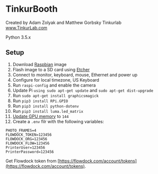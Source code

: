# TinkurBooth

Created by Adam Zolyak and Matthew Gorbsky
Tinkurlab
www.TinkurLab.com

Python 3.5.x

## Setup

1. Download [Raspbian](https://www.raspberrypi.org/downloads/raspbian/) image
1. Flash image to a SD card using [Etcher](https://www.balena.io/etcher/)
1. Connect to monitor, keyboard, mouse, Ethernet and power up
1. Configure for local timezone, US Keyboard
1. Run `raspi-config` and enable the camera
1. Update Pi `using sudo apt-get update` and `sudo apt-get dist-upgrade`
1. Run `sudo apt-get install graphicsmagick`
1. Run `pip3 install RPi.GPIO`
1. Run `pip3 install python-dotenv`
1. Run `pip3 install luma.led_matrix`
1. [Update GPU memory](https://raspberrypi.stackexchange.com/questions/13764/what-causes-enospc-error-when-using-the-raspberry-pi-camera-module) to `144`
1. Create a `.env` filr with the following variables:

```
PHOTO_FRAMES=4
FLOWDOCK_TOKEN=123456
FLOWDOCK_ORG=123456
FLOWDOCK_FLOW=123456
PrinterUser=123456
PrinterPassword=123456
```

Get Flowdock token from [https://flowdock.com/account/tokens](https://flowdock.com/account/tokens).
